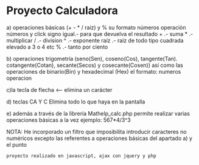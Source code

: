 ﻿<h1>Proyecto Calculadora</h1>
a) operaciones básicas (+ - * / raíz) y % su formato
    números operación números y click signo igual.- para que devuelva el resultado
    + .- suma
    * .- multiplicar
    / .- division
    ^ .- exponente
    raíz .- raíz de todo tipo cuadrada elevado a 3 o 4 etc
    % .- tanto por ciento

b) operaciones trigometría (seno(Sen), coseno(Cos), tangente(Tan). cotangente(Cotan), secante(Secos) y cosecante(Cosen)) así como las operaciones de binario(Bin) y hexadecimal (Hex) el formato:
    numeros operacion 



c)la tecla de flecha <-- elimina un carácter


d) teclas CA Y C
    Elimina todo lo que haya en la pantalla

e) además a través de la librería Mathelp_calc.php 
     permite realizar varias operaciones básicas a la vez ejemplo:
    567*4/3^3

NOTA:
    He incorporado un filtro que imposibilita introducir caracteres no numéricos excepto las referentes a operaciones básicas del apartado a) y el punto

    proyecto realizado en javascript, ajax con jquery y php
